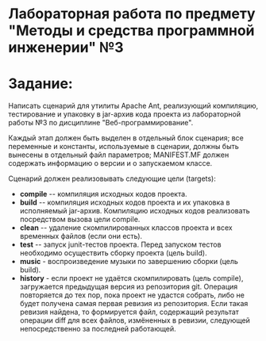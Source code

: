 # Лабораторная работа по предмету "Методы и средства программной инженерии" №3
# Задание:
Написать сценарий для утилиты Apache Ant, реализующий компиляцию, тестирование и упаковку в jar-архив кода проекта из лабораторной работы №3 по дисциплине "Веб-программирование".

Каждый этап должен быть выделен в отдельный блок сценария; все переменные и константы, используемые в сценарии, должны быть вынесены в отдельный файл параметров; MANIFEST.MF должен содержать информацию о версии и о запускаемом классе.

Cценарий должен реализовывать следующие цели (targets):

* **compile** -- компиляция исходных кодов проекта.
* **build** -- компиляция исходных кодов проекта и их упаковка в исполняемый jar-архив. Компиляцию исходных кодов реализовать посредством вызова цели compile.
* **clean** -- удаление скомпилированных классов проекта и всех временных файлов (если они есть).
* **test** -- запуск junit-тестов проекта. Перед запуском тестов необходимо осуществить сборку проекта (цель build).
* **music** - воспроизведение музыки по завершению сборки (цель build).
* **history** - если проект не удаётся скомпилировать (цель compile), загружается предыдущая версия из репозитория git. Операция повторяется до тех пор, пока проект не удастся собрать, либо не будет получена самая первая ревизия из репозитория. Если такая ревизия найдена, то формируется файл, содержащий результат операции diff для всех файлов, измёненных в ревизии, следующей непосредственно за последней работающей.
